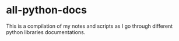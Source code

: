 # all-python-docs
This is a compilation of my notes and scripts as I go through different python libraries documentations.
